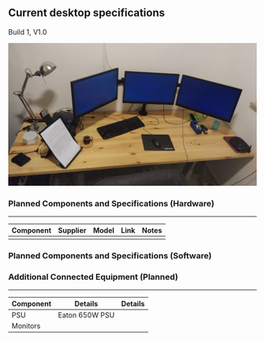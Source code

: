 ## Current desktop specifications

Build 1, V1.0

![](/images/workstationv11.jpg)

### Planned Components and Specifications (Hardware)
-------------------------------------

| Component | Supplier | Model | Link | Notes |
| --- | ---- | ---- | ---- | --- |
| | | | | 

### Planned Components and Specifications (Software)




### Additional Connected Equipment (Planned)
------------------------------

| Component | Details | Details |
| --- | --- | --- |
| PSU | Eaton 650W PSU |  |
| Monitors |  |
